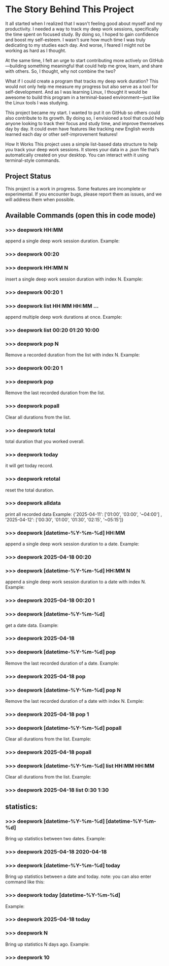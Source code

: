 # The Story Behind This Project
It all started when I realized that I wasn't feeling good about myself and my productivity. I needed a way to track my deep work sessions, specifically the time spent on focused study. By doing so, I hoped to gain confidence and boost my self-esteem. I wasn't sure how much time I was truly dedicating to my studies each day. And worse, I feared I might not be working as hard as I thought.

At the same time, I felt an urge to start contributing more actively on GitHub—building something meaningful that could help me grow, learn, and share with others. So, I thought, why not combine the two?

What if I could create a program that tracks my deep work duration? This would not only help me measure my progress but also serve as a tool for self-development. And as I was learning Linux, I thought it would be awesome to build this program in a terminal-based environment—just like the Linux tools I was studying.

This project became my start. I wanted to put it on GitHub so others could also contribute to its growth. By doing so, I envisioned a tool that could help anyone looking to track their focus and study time, and improve themselves day by day. It could even have features like tracking new English words learned each day or other self-improvement features!

How It Works
This project uses a simple list-based data structure to help you track your deep work sessions. It stores your data in a .json file that’s automatically created on your desktop. You can interact with it using terminal-style commands.


## Project Status
This project is a work in progress. Some features are incomplete or experimental. If you encounter bugs, please report them as issues, and we will address them when possible.


## Available Commands (open this in code mode)

### >>> deepwork HH:MM
append a single deep work session duration.
Example:
### >>> deepwork 00:20

### >>> deepwork HH:MM N
insert a single deep work session duration with index N.
Example:
### >>> deepwork 00:20 1

### >>> deepwork list HH:MM HH:MM ...
append multiple deep work durations at once.
Example:
### >>> deepwork list 00:20 01:20 10:00

### >>>  deepwork pop N
Remove a recorded duration from the list with index N.
Example:
### >>>  deepwork 00:20 1

### >>>  deepwork pop
Remove the last recorded duration from the list.

### >>>  deepwork popall
Clear all durations from the list.

### >>>  deepwork total
total duration that you worked overall.

### >>>  deepwork today
it will get today record.

### >>>  deepwork retotal
reset the total duration.

### >>> deepwork alldata
print all recorded data
Example:
{'2025-04-11': ['01:00', '03:00', '~04:00']
, '2025-04-12': ['00:30', '01:00', '01:30', '02:15', '~05:15']}

### >>>  deepwork [datetime-%Y-%m-%d] HH:MM
append a single deep work session duration to a date.
Example:
### >>>  deepwork 2025-04-18 00:20

### >>>  deepwork [datetime-%Y-%m-%d] HH:MM N
append a single deep work session duration to a date with index N.
Example:
### >>>  deepwork 2025-04-18 00:20 1

### >>>  deepwork [datetime-%Y-%m-%d]
get a date data.
Example:
### >>>  deepwork 2025-04-18

### >>>  deepwork [datetime-%Y-%m-%d] pop
Remove the last recorded duration of a date.
Example:
### >>>  deepwork 2025-04-18 pop

### >>>  deepwork [datetime-%Y-%m-%d] pop N
Remove the last recorded duration of a date with index N.
Exmple:
### >>>  deepwork 2025-04-18 pop 1

### >>>  deepwork [datetime-%Y-%m-%d] popall
Clear all durations from the list.
Example:
### >>>  deepwork 2025-04-18 popall

### >>>  deepwork [datetime-%Y-%m-%d] list HH:MM HH:MM
Clear all durations from the list.
Example:
### >>>  deepwork 2025-04-18 list 0:30 1:30

## statistics:

### >>>  deepwork [datetime-%Y-%m-%d] [datetime-%Y-%m-%d]
Bring up statistics between two dates.
Example:
### >>>  deepwork 2025-04-18 2020-04-18

### >>>  deepwork [datetime-%Y-%m-%d] today
Bring up statistics between a date and today.
note: you can also enter command like this:
### >>> deepwork today [datetime-%Y-%m-%d]
Example:
### >>>  deepwork 2025-04-18 today

### >>>  deepwork N
Bring up statistics N days ago.
Example:
### >>>  deepwork 10
